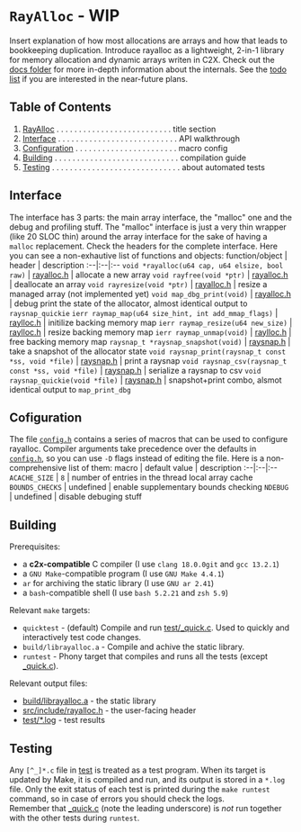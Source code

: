 `RayAlloc` - WIP
===
Insert explanation of how most allocations are arrays and how that leads to bookkeeping duplication. Introduce rayalloc as a lightweight, 2-in-1 library for memory allocation and dynamic arrays writen in C2X.
Check out the [docs folder](docs) for more in-depth information about the internals. See the [todo list](./todo.md) if you are interested in the near-future plans.


## Table of Contents
1. [RayAlloc](#rayalloc---wip) . . . . . . . . . . . . . . . . . . . . . . . . . . title section
1. [Interface](#interface) . . . . . . . . . . . . . . . . . . . . . . . . . . . API walkthrough
1. [Configuration](#configuration) . . . . . . . . . . . . . . . . . . . . . . . macro config
1. [Building](#building) . . . . . . . . . . . . . . . . . . . . . . . . . . . . compilation guide
1. [Testing](#testing) . . . . . . . . . . . . . . . . . . . . . . . . . . . . . about automated tests


## Interface
The interface has 3 parts: the main array interface, the "malloc" one and the debug and profiling stuff. The "malloc" interface is just a very thin wrapper (like 20 SLOC thin) around the array interface for the sake of having a `malloc` replacement. Check the headers for the complete interface. Here you can see a non-exhautive list of functions and objects:
function/object | header | description
:--|:--|:--
`void *rayalloc(u64 cap, u64 elsize, bool raw)` | [rayalloc.h](src/include/rayalloc.h) | allocate a new array
`void rayfree(void *ptr)` | [rayalloc.h](src/include/rayalloc.h) | deallocate an array
`void rayresize(void *ptr)` | [rayalloc.h](src/include/rayalloc.h) | resize a managed array (not implemented yet)
`void map_dbg_print(void)` | [rayalloc.h](src/include/rayalloc.h) | debug print the state of the allocator, almost identical output to `raysnap_quickie`
`ierr raymap_map(u64 size_hint, int add_mmap_flags)` | [raylloc.h](src/include/rayalloc.h) | initilize backing memory map
`ierr raymap_resize(u64 new_size)` | [raylloc.h](src/include/rayalloc.h) | resize backing memory map
`ierr raymap_unmap(void)` | [raylloc.h](src/include/rayalloc.h) | free backing memory map
`raysnap_t *raysnap_snapshot(void)` | [raysnap.h](src/include/raysnap.h) | take a snapshot of the allocator state
`void raysnap_print(raysnap_t const *ss, void *file)` | [raysnap.h](src/include/raysnap.h) | print a raysnap
`void raysnap_csv(raysnap_t const *ss, void *file)` | [raysnap.h](src/include/raysnap.h) | serialize a raysnap to csv
`void raysnap_quickie(void *file)` | [raysnap.h](src/include/raysnap.h) | snapshot+print combo, alsmot identical output to `map_print_dbg`

## Cofiguration
The file [`config.h`](./src/config.h) contains a series of macros that can be used to configure rayalloc. Compiler arguments take precedence over the defaults in [`config.h`](./src/config.h), so you can use `-D` flags instead of editing the file. Here is a non-comprehensive list of them:
macro | default value | description
:--|:--|:--
`ACACHE_SIZE` | `8` | number of entries in the thread local array cache
`BOUNDS_CHECKS` | undefined | enable supplementary bounds checking
`NDEBUG` | undefined | disable debuging stuff


## Building
Prerequisites:
- a __c2x-compatible__ C compiler (I use `clang 18.0.0git` and `gcc 13.2.1`)
- a `GNU Make`-compatible program (I use `GNU Make 4.4.1`)
- `ar` for archiving the static library (I use `GNU ar 2.41`)
- a `bash`-compatible shell (I use `bash 5.2.21` and `zsh 5.9`)

Relevant `make` targets:
- `quicktest` - (default) Compile and run [test/_quick.c](test/_quick.c). Used to quickly and interactively test code changes.
- `build/librayalloc.a` - Compile and achive the static library.
- `runtest` - Phony target that compiles and runs all the tests (except [_quick.c](test/_quick.c)).

Relevant output files:
- [build/librayalloc.a]() - the static library
- [src/include/rayalloc.h](src/include/rayalloc.h) - the user-facing header
- [test/*.log]() - test results


## Testing
Any `[^_]*.c` file in [test](./test) is treated as a test program. When its target is updated by Make, it is compiled and run, and its output is stored in a `*.log` file. Only the exit status of each test is printed during the `make runtest` command, so in case of errors you should check the logs.  
Remember that [_quick.c](test/_quick.c) (note the leading underscore) is _not_ run together with the other tests during `runtest`.
